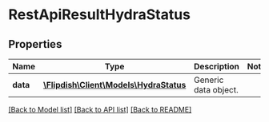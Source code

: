# RestApiResultHydraStatus

## Properties
Name | Type | Description | Notes
------------ | ------------- | ------------- | -------------
**data** | [**\Flipdish\\Client\Models\HydraStatus**](HydraStatus.md) | Generic data object. | 

[[Back to Model list]](../README.md#documentation-for-models) [[Back to API list]](../README.md#documentation-for-api-endpoints) [[Back to README]](../README.md)


